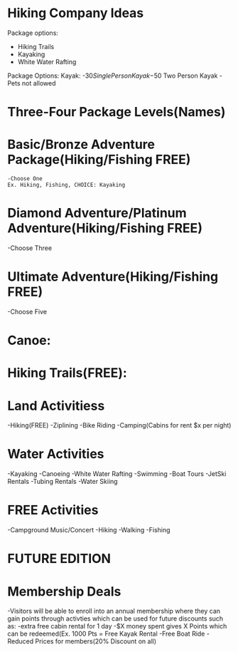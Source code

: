 # Hiking Company Ideas

Package options:

- Hiking Trails
- Kayaking
- White Water Rafting

Package Options:
Kayak:
-$30 Single Person Kayak
-$50 Two Person Kayak
-Pets not allowed

# Three-Four Package Levels(Names)

# Basic/Bronze Adventure Package(Hiking/Fishing FREE)

    -Choose One
    Ex. Hiking, Fishing, CHOICE: Kayaking

# Diamond Adventure/Platinum Adventure(Hiking/Fishing FREE)

-Choose Three

# Ultimate Adventure(Hiking/Fishing FREE)

-Choose Five

# Canoe:

# Hiking Trails(FREE):

# Land Activitiess

-Hiking(FREE)
-Ziplining
-Bike Riding
-Camping(Cabins for rent $x per night)

# Water Activities

-Kayaking
-Canoeing
-White Water Rafting
-Swimming
-Boat Tours
-JetSki Rentals
-Tubing Rentals
-Water Skiing

# FREE Activities

-Campground Music/Concert
-Hiking
-Walking
-Fishing

# FUTURE EDITION

# Membership Deals

-Visitors will be able to enroll into an annual membership where they can gain points through activties which can be used for future discounts such as:
-extra free cabin rental for 1 day
-$X money spent gives X Points which can be redeemed(Ex. 1000 Pts = Free Kayak Rental
-Free Boat Ride
-Reduced Prices for members(20% Discount on all)
